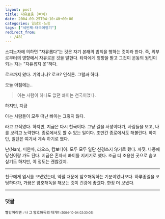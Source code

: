 ```yaml
---
layout: post
title: 자유로움 (빠이)
date: 2004-09-25T04:10:40+00:00
categories: 일상의-느낌
tags: ["세번째-태국여행기"]
redirect_from:
  - /481
---
```


스피노자에 의하면 "자유롭다"는 것은 자기 본래의 법칙을 행하는 것이라 한다. 즉, 외부로부터의 영향에서 자유로운 것을 말한다. 타자에게 영향을 받고 그것이 운동의 원인이 되는 자는 "자유롭지 못"하다.

로크까지 왔다. 기억나나? 로크? 인식론. 그럴싸 하다.

오늘 아침에는..

> 아는 사람이 하나도 없던 빠이는 천국이었다.

하지만, 지금

아는 사람들이 모두 떠난 빠이는 그렇지 않다.

라고 끄적였다. 하지만, 지금은 다시 천국이다. 그냥 길을 서성이다가, 사람들을 보고, 나를 보려고 노력한다. 종로에서도 할 수 있는 일이다. 조만간 종로에서도 해볼란다. 하지만, 일단은 여기서 계속 하기로 했다.

난(Nan), 미얀마, 라오스, 캄보디아. 모두 모두 일단 신경쓰지 않기로 했다. 까짓. 나중에 당신이랑 가도 된다. 지금은 혼자서 빠이를 지키기로 했다. 조금 더 조용한 곳으로 숨고싶기도 하지만, 이 정도는 괜찮겠지.

---

친구에게 엽서를 보냈었는데, 악필 때문에 암호해독하는 기분이었나보다. 하루종일을 코딩하다가, 가끔은 암호해독을 해보는 것이 건강에 좋겠다. 한장 더 보냈다.

* * *

### 댓글



<!--- cmt:848 --->
<!--- mail: --->
<!--- parent:0 --->

<small class=comment>빨강머리앤 : 나 그 암호해독의 대가!! <small>(2004-10-04 02:30:09)</small></small>

